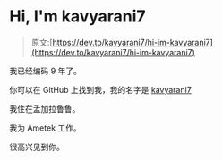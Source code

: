 # Hi, I'm kavyarani7

> 原文:[https://dev.to/kavyarani7/hi-im-kavyarani7](https://dev.to/kavyarani7/hi-im-kavyarani7)

我已经编码 9 年了。

你可以在 GitHub 上找到我，我的名字是 [kavyarani7](https://github.com/kavyarani7)

我住在孟加拉鲁鲁。

我为 Ametek 工作。

很高兴见到你。